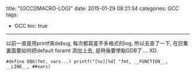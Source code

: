 title: "[GCC][MACRO-LOG]"
date: 2015-01-29 08:21:34
categories: GCC
tags:
- GCC
toc: true
---

以前一直是用printf來debug, 每次都寫差不多格式的log,
所以去查了一下, 在巨集裏面要如何把default foramt 添加上去,
是時後要學點GDB了.... XD.

```
#define DBG(fmt, vars...) printf("[%s][%d] "fmt, __FUNCTION__, __LINE__, ##vars)

```
